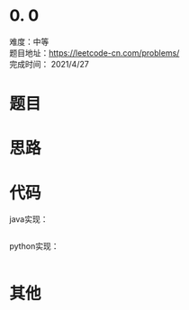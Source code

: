 # 0. 0
难度：中等   
题目地址：https://leetcode-cn.com/problems/   
完成时间：  2021/4/27   
# 题目

# 思路


# 代码
java实现：   
```

```
python实现：   
```

```
# 其他